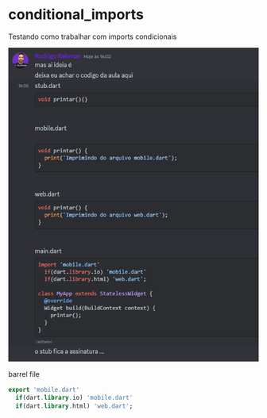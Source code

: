# conditional_imports

Testando como trabalhar com imports condicionais

![Alt text](image.png)

barrel file

```dart
export 'mobile.dart'
  if(dart.library.io) 'mobile.dart'
  if(dart.library.html) 'web.dart';  
```

